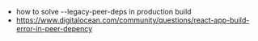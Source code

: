 * how to solve --legacy-peer-deps in production build
* https://www.digitalocean.com/community/questions/react-app-build-error-in-peer-depency